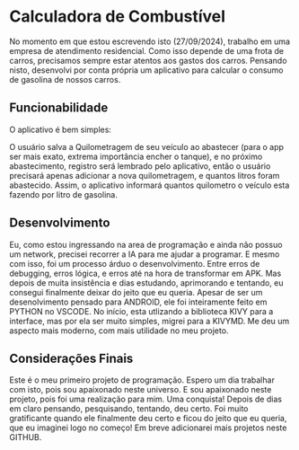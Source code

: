 # Calculadora de Combustível

No momento em que estou escrevendo isto (27/09/2024), trabalho em uma empresa de atendimento residencial. Como isso depende de uma frota de carros, precisamos sempre estar atentos aos gastos dos carros.
Pensando nisto, desenvolvi por conta própria um aplicativo para calcular o consumo de gasolina de nossos carros. 

## Funcionabilidade

O aplicativo é bem simples:

O usuário salva a Quilometragem de seu veículo ao abastecer (para o app ser mais exato, extrema importância encher o tanque), e no próximo abastecimento, registro será lembrado pelo aplicativo, então
o usuário precisará apenas adicionar a nova quilometragem, e quantos litros foram abastecido. Assim, o aplicativo informará quantos quilometro o veículo esta fazendo por litro de gasolina.

## Desenvolvimento

Eu, como estou ingressando na area de programação e ainda não possuo um network, precisei recorrer a IA para me ajudar a programar. E mesmo com isso, foi um processo árduo o desenvolvimento. Entre erros de debugging, erros lógica, e erros até na hora de transformar em APK. Mas depois de muita insistência e dias estudando, aprimorando e tentando, eu consegui finalmente deixar do jeito que eu queria. Apesar de ser um desenolvimento pensado para ANDROID, ele foi inteiramente feito em PYTHON no VSCODE. No início, esta utlizando a biblioteca KIVY para a interface, mas por ela ser muito simples, migrei para a KIVYMD. Me deu um aspecto mais moderno, com mais utilidade no meu projeto.

## Considerações Finais

Este é o meu primeiro projeto de programação. Espero um dia trabalhar com isto, pois sou apaixonado neste universo. E sou apaixonado neste projeto, pois foi uma realização para mim. Uma conquista!
Depois de dias em claro pensando, pesquisando, tentando, deu certo. Foi muito gratificante quando ele finalmente deu certo e ficou do jeito que eu queria, que eu imaginei logo no começo! Em breve adicionarei mais projetos neste GITHUB.
